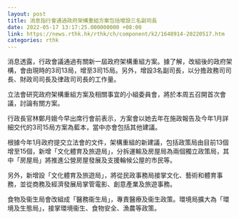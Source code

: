 ```yaml
---
layout: post
title: 消息指行會通過政府架構重組方案包括增設三名副司長
date: 2022-05-17 13:17:25.000000000 +08:00
link: https://news.rthk.hk/rthk/ch/component/k2/1648914-20220517.htm
categories: rthk
---
```


消息透露，行政會議通過有關新一屆政府架構重組方案。據了解，改組後的政府架構，會由現時的3司13局，增至3司15局。另外，增設3名副司長，以分擔政務司司長、財政司司長及律政司司長的工作量。

立法會研究政府架構重組方案及相關事宜的小組委員會，將於本周五召開首次會議，討論有關方案。

行政長官林鄭月娥今早出席行會前表示，方案會以她去年在施政報告及今年1月詳細交代的3司15局方案為藍本，當中亦會包括其他建議。

根據今年1月政府提交立法會的文件，架構重組的新建議，包括政策局由目前13個增至15個，新增「文化體育及旅遊局」，分拆運輸及房屋局為兩個獨立政策局，其中「房屋局」將推進公營房屋發展及支援輪候公屋的市民等。

另外，新增設「文化體育及旅遊局」，將從民政事務局接掌文化、藝術和體育事務，並從商務及經濟發展局掌管電影、創意產業及旅遊事務。

食物及衞生局會改組成「醫務衞生局」，專責醫療及衞生政策。環境局擴大為「環境及生態局」，接掌環境衞生、食物安全、漁農等政策。
